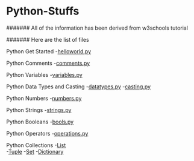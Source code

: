 # Python-Stuffs

####### All of the information has been derived from w3schools tutorial

####### Here are the list of files

Python Get Started
-[helloworld.py](blob/master/helloworld.py)

Python Comments
-[comments.py](blob/master/comments.py)

Python Variables
-[variables.py](blob/master/variables.py)

Python Data Types and Casting
-[datatypes.py](blob/master/datatypes.py)
-[casting.py](blob/master/casting.py)

Python Numbers
-[numbers.py](blob/master/numbers.py)

Python Strings 
-[strings.py](blob/master/strings.py)

Python Booleans
-[bools.py](blob/master/bools.py)

Python Operators
-[operations.py](blob/master/operations.py)

Python Collections 
-[List](blob/master/arrayslist.py)	
-[Tuple](blob/master/arraystuple.py)
-[Set](blob/master/arrayset.py)
-[Dictionary](blob/master/arraydictionary.py)
